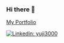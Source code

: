 ### Hi there 👋
[My Portfolio](https://yuji3000.github.io/portfolio3/)<br>

[![Linkedin: yuji3000](https://img.shields.io/badge/-thaianebraga-blue?style=flat-square&logo=Linkedin&logoColor=white&link=https://www.linkedin.com/in/thaianebraga/)](https://www.linkedin.com/in/yuji3000/)

<br><br><br>



